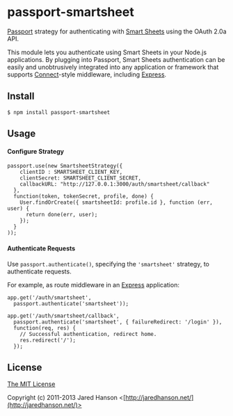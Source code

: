 # passport-smartsheet

[Passport](http://passportjs.org/) strategy for authenticating with [Smart Sheets](http://smartsheet.com/)
using the OAuth 2.0a API.

This module lets you authenticate using Smart Sheets in your Node.js applications.
By plugging into Passport, Smart Sheets authentication can be easily and
unobtrusively integrated into any application or framework that supports
[Connect](http://www.senchalabs.org/connect/)-style middleware, including
[Express](http://expressjs.com/).

## Install

    $ npm install passport-smartsheet

## Usage

#### Configure Strategy

    passport.use(new SmartsheetStrategy({
        clientID : SMARTSHEET_CLIENT_KEY,
        clientSecret: SMARTSHEET_CLIENT_SECRET,
        callbackURL: "http://127.0.0.1:3000/auth/smartsheet/callback"
      },
      function(token, tokenSecret, profile, done) {
        User.findOrCreate({ smartsheetId: profile.id }, function (err, user) {
          return done(err, user);
        });
      }
    ));

#### Authenticate Requests

Use `passport.authenticate()`, specifying the `'smartsheet'` strategy, to
authenticate requests.

For example, as route middleware in an [Express](http://expressjs.com/)
application:

    app.get('/auth/smartsheet',
      passport.authenticate('smartsheet'));

    app.get('/auth/smartsheet/callback',
      passport.authenticate('smartsheet', { failureRedirect: '/login' }),
      function(req, res) {
        // Successful authentication, redirect home.
        res.redirect('/');
      });

## License

[The MIT License](http://opensource.org/licenses/MIT)

Copyright (c) 2011-2013 Jared Hanson <[http://jaredhanson.net/](http://jaredhanson.net/)>

